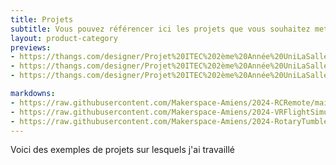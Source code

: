 ```yaml
---
title: Projets
subtitle: Vous pouvez référencer ici les projets que vous souhaitez mettre en avant
layout: product-category
previews:
- https://thangs.com/designer/Projet%20ITEC%202ème%20Année%20UniLaSalle/3d-model/base%20cuisine%20.stl-996428
- https://thangs.com/designer/Projet%20ITEC%202ème%20Année%20UniLaSalle/3d-model/Local%20élec-996110
- https://thangs.com/designer/Projet%20ITEC%202ème%20Année%20UniLaSalle/3d-model/Support%20pour%20mini%20cellule%20photovoltaïque-996102

markdowns:
- https://raw.githubusercontent.com/Makerspace-Amiens/2024-RCRemote/main/README.md
- https://raw.githubusercontent.com/Makerspace-Amiens/2024-VRFlightSimulator/main/README.md
- https://raw.githubusercontent.com/Makerspace-Amiens/2024-RotaryTumbler/main/README.md
---
```


Voici des exemples de projets sur lesquels j'ai travaillé
